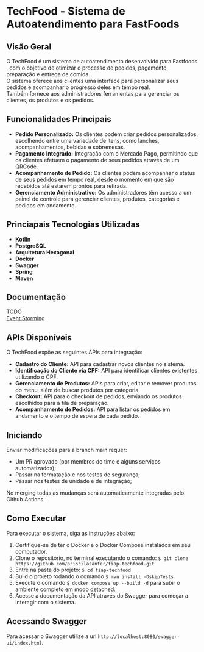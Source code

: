 # TechFood - Sistema de Autoatendimento para FastFoods

## Visão Geral

O TechFood é um sistema de autoatendimento desenvolvido para Fastfoods , com o objetivo de otimizar o processo de pedidos, pagamento, preparação e entrega de comida.   
O sistema oferece aos clientes uma interface para personalizar seus pedidos e acompanhar o progresso deles em tempo real.   
Também fornece aos administradores ferramentas para gerenciar os clientes, os produtos e os pedidos.

## Funcionalidades Principais

- **Pedido Personalizado:** Os clientes podem criar pedidos personalizados, escolhendo entre uma variedade de itens, como lanches, acompanhamentos, bebidas e sobremesas.
- **Pagamento Integrado:** Integração com o Mercado Pago, permitindo que os clientes efetuem o pagamento de seus pedidos através de um QRCode.
- **Acompanhamento de Pedido:** Os clientes podem acompanhar o status de seus pedidos em tempo real, desde o momento em que são recebidos até estarem prontos para retirada.
- **Gerenciamento Administrativo:** Os administradores têm acesso a um painel de controle para gerenciar clientes, produtos, categorias e pedidos em andamento.

## Princiapais Tecnologias Utilizadas

- **Kotlin**
- **PostgreSQL**
- **Arquitetura Hexagonal**
- **Docker**
- **Swagger**
- **Spring**
- **Maven**

## Documentação

TODO  
[Event Storming](https://miro.com/app/board/uXjVPtIvRFs=/)


## APIs Disponíveis

O TechFood expõe as seguintes APIs para integração:

- **Cadastro do Cliente:** API para cadastrar novos clientes no sistema.
- **Identificação do Cliente via CPF:** API para identificar clientes existentes utilizando o CPF.
- **Gerenciamento de Produtos:** APIs para criar, editar e remover produtos do menu, além de buscar produtos por categoria.
- **Checkout:** API para o checkout de pedidos, enviando os produtos escolhidos para a fila de preparação.
- **Acompanhamento de Pedidos:** API para listar os pedidos em andamento e o tempo de espera de cada pedido.

## Iniciando

Enviar modificações para a branch main requer:

- Um PR aprovado (por membros do time e alguns serviços automatizados);
- Passar na formatação e nos testes de segurança;
- Passar nos testes de unidade e de integração;

No merging todas as mudanças será automaticamente integradas pelo Github Actions.

## Como Executar

Para executar o sistema, siga as instruções abaixo:

1. Certifique-se de ter o Docker e o Docker Compose instalados em seu computador.
2. Clone o repositório, no terminal executando o comando: `$ git clone https://github.com/priscilasanfer/fiap-techfood.git`
3. Entre na pasta do projeto: `$ cd fiap-techfood`
4. Build o projeto rodando o comando `$ mvn install -DskipTests`
5. Execute o comando `$ docker compose up --build -d` para subir o ambiente completo em modo detached.
6. Acesse a documentação da API através do Swagger para começar a interagir com o sistema.

## Acessando Swagger

Para acessar o Swagger utilize a url `http://localhost:8080/swagger-ui/index.html`.
